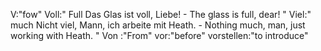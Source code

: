 V:"fow"
Voll:"
Full
Das Glas ist voll, Liebe! - The glass is full, dear!
"
Viel:"
much
Nicht viel, Mann, ich arbeite mit Heath. - Nothing much, man, just working with Heath.
"
Von :"From"
vor:"before"
vorstellen:"to introduce"
